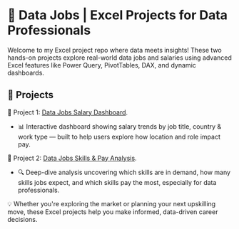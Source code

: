 # 📂 Data Jobs | Excel Projects for Data Professionals

Welcome to my Excel project repo where data meets insights!
These two hands-on projects explore real-world data jobs and salaries using advanced Excel features like Power Query, PivotTables, DAX, and dynamic dashboards.

## 🚀 Projects

🔹 Project 1: [Data Jobs Salary Dashboard](Project_1_DS_Jobs_Dashboard/Dashboard_&_Dataset).
  - 📊 Interactive dashboard showing salary trends by job title, country & work type — built to help users explore how location and role impact pay.

🔹 Project 2: [Data Jobs Skills & Pay Analysis](Project_2_DS_Jobs_Analysis).
  - 🔍 Deep-dive analysis uncovering which skills are in demand, how many skills jobs expect, and which skills pay the most, especially for data professionals.

💡 Whether you're exploring the market or planning your next upskilling move, these Excel projects help you make informed, data-driven career decisions.
